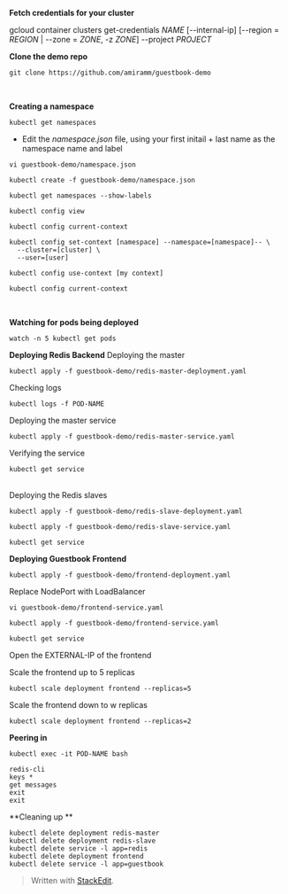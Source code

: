 **Fetch credentials for your cluster**

gcloud container clusters get-credentials *NAME* [--internal-ip] [--region = *REGION* | --zone = *ZONE*, -z *ZONE*]  --project *PROJECT*

**Clone the demo repo**

```shell
git clone https://github.com/amiramm/guestbook-demo
```
<br>

**Creating a namespace**

```shell
kubectl get namespaces
```

 - Edit the *namespace.json* file, using your first initail + last name as the namespace name and label

```shell
vi guestbook-demo/namespace.json
```

```shell
kubectl create -f guestbook-demo/namespace.json
```

```shell
kubectl get namespaces --show-labels
 ```
 
 ```shell
kubectl config view
```

```shell
kubectl config current-context
```

```shell
kubectl config set-context [namespace] --namespace=[namespace]-- \
  --cluster=[cluster] \
  --user=[user]
```

```shell
kubectl config use-context [my context]
```
```shell
kubectl config current-context
```
<br>

**Watching for pods being deployed**

```shell
watch -n 5 kubectl get pods
```
 
 **Deploying Redis Backend**
Deploying the master
```shell
kubectl apply -f guestbook-demo/redis-master-deployment.yaml
```
Checking logs
```shell
kubectl logs -f POD-NAME
```
Deploying the master service
```shell
kubectl apply -f guestbook-demo/redis-master-service.yaml
```
Verifying the service
```shell
kubectl get service
```

<br>Deploying the Redis slaves

```shell
kubectl apply -f guestbook-demo/redis-slave-deployment.yaml
```

```shell
kubectl apply -f guestbook-demo/redis-slave-service.yaml
```

```shell
kubectl get service
```

**Deploying Guestbook Frontend**

```shell
kubectl apply -f guestbook-demo/frontend-deployment.yaml
```

Replace NodePort with LoadBalancer
```shell
vi guestbook-demo/frontend-service.yaml
```

```shell
kubectl apply -f guestbook-demo/frontend-service.yaml
```

```shell
kubectl get service
```
Open the EXTERNAL-IP of the frontend

Scale the frontend up to 5 replicas

```shell
kubectl scale deployment frontend --replicas=5
```

Scale the frontend down to w replicas

```shell
kubectl scale deployment frontend --replicas=2
```

**Peering in**
```shell
kubectl exec -it POD-NAME bash
```
```shell
redis-cli
keys *
get messages
exit
exit
```

**Cleaning up **
```shell
kubectl delete deployment redis-master
kubectl delete deployment redis-slave
kubectl delete service -l app=redis
kubectl delete deployment frontend
kubectl delete service -l app=guestbook
```

> Written with [StackEdit](https://stackedit.io/).
